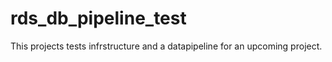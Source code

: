 # rds_db_pipeline_test
This projects tests infrstructure and a datapipeline for an upcoming project.
